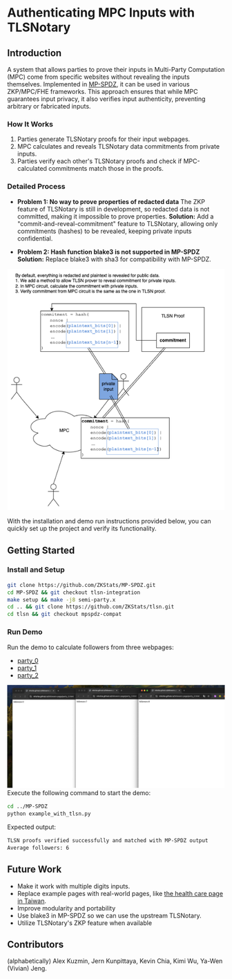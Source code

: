 # Authenticating MPC Inputs with TLSNotary

## Introduction
A system that allows parties to prove their inputs in Multi-Party Computation (MPC) come from specific websites without revealing the inputs themselves. Implemented in [MP-SPDZ](https://github.com/data61/MP-SPDZ), it can be used in various ZKP/MPC/FHE frameworks. This approach ensures that while MPC guarantees input privacy, it also verifies input authenticity, preventing arbitrary or fabricated inputs.

### How It Works
1. Parties generate TLSNotary proofs for their input webpages.
2. MPC calculates and reveals TLSNotary data commitments from private inputs.
3. Parties verify each other's TLSNotary proofs and check if MPC-calculated commitments match those in the proofs.

### Detailed Process
- **Problem 1: No way to prove properties of redacted data**
  The ZKP feature of TLSNotary is still in development, so redacted data is not committed, making it impossible to prove properties.
  **Solution:** Add a "commit-and-reveal-commitment" feature to TLSNotary, allowing only commitments (hashes) to be revealed, keeping private inputs confidential.

- **Problem 2: Hash function blake3 is not supported in MP-SPDZ**
  **Solution:** Replace blake3 with sha3 for compatibility with MP-SPDZ.

![Detailed Process](./structure.png)

With the installation and demo run instructions provided below, you can quickly set up the project and verify its functionality.

## Getting Started

### Install and Setup
```bash
git clone https://github.com/ZKStats/MP-SPDZ.git
cd MP-SPDZ && git checkout tlsn-integration
make setup && make -j8 semi-party.x
cd .. && git clone https://github.com/ZKStats/tlsn.git
cd tlsn && git checkout mpspdz-compat
```

### Run Demo
Run the demo to calculate followers from three webpages:
- [party_0](https://mhchia.github.io/followers-page/party_0.html)
- [party_1](https://mhchia.github.io/followers-page/party_1.html)
- [party_2](https://mhchia.github.io/followers-page/party_2.html)

![Demo Overview](./demo-pages.png)
Execute the following command to start the demo:

```bash
cd ../MP-SPDZ
python example_with_tlsn.py
```

Expected output:
```bash
TLSN proofs verified successfully and matched with MP-SPDZ output
Average followers: 6
```

## Future Work
- Make it work with multiple digits inputs.
- Replace example pages with real-world pages, like [the health care page in Taiwan](https://github.com/ZKStats/tlsn/pull/4).
- Improve modularity and portability
- Use blake3 in MP-SPDZ so we can use the upstream TLSNotary.
- Utilize TLSNotary's ZKP feature when available

## Contributors
(alphabetically) Alex Kuzmin, Jern Kunpittaya, Kevin Chia, Kimi Wu, Ya-Wen (Vivian) Jeng.
